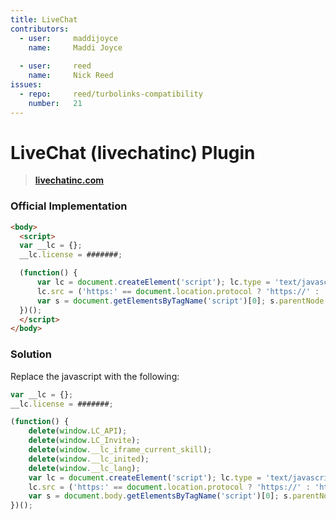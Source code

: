 ```yaml
---
title: LiveChat
contributors:
  - user:     maddijoyce
    name:     Maddi Joyce
    
  - user:     reed
    name:     Nick Reed
issues:
  - repo:     reed/turbolinks-compatibility
    number:   21
---
```


# LiveChat (livechatinc) Plugin

> **[livechatinc.com](https://www.livechatinc.com)**

### Official Implementation

```html
<body>
  <script>
  var __lc = {};
  __lc.license = #######;

  (function() {
      var lc = document.createElement('script'); lc.type = 'text/javascript'; lc.async = true;
      lc.src = ('https:' == document.location.protocol ? 'https://' : 'http://') + 'cdn.livechatinc.com/tracking.js';
      var s = document.getElementsByTagName('script')[0]; s.parentNode.insertBefore(lc, s);
  })();
  </script>
</body>
```

### Solution

Replace the javascript with the following:

```javascript
var __lc = {};
__lc.license = #######;

(function() {
    delete(window.LC_API);
    delete(window.LC_Invite);
    delete(window.__lc_iframe_current_skill);
    delete(window.__lc_inited);
    delete(window.__lc_lang);
    var lc = document.createElement('script'); lc.type = 'text/javascript'; lc.async = true;
    lc.src = ('https:' == document.location.protocol ? 'https://' : 'http://') + 'cdn.livechatinc.com/tracking.js';
    var s = document.body.getElementsByTagName('script')[0]; s.parentNode.insertBefore(lc, s);
})();
```
